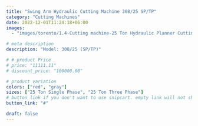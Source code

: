 ```yaml
---
title: "Swing Arm Hydraulic Cutting Machine 308/25 SP/TP"
category: "Cutting Machines"
date: 2022-12-01T11:24:18+06:00
images:
  - "images/torento/1.4-Cutting machine-25 Ton Hydraulic Planner Cutting Machine.png"

# meta description
description: "Model: 308/25 (SP/TP)"

# # product Price
# price: "11111.11"
# discount_price: "100000.00"

# product variation
colors: ["red", "gray"]
sizes: ["25 Ton Single Phase", "25 Ton Three Phase"]
# button link if you don't want to use snipcart. empty link will not show button
button_link: "#"

draft: false
---
```


